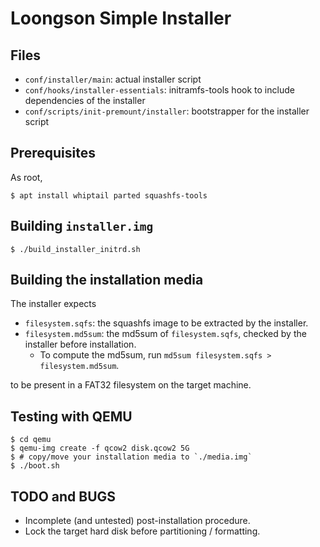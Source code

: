 # Loongson Simple Installer

## Files

* `conf/installer/main`: actual installer script
* `conf/hooks/installer-essentials`: initramfs-tools hook to include dependencies of the installer
* `conf/scripts/init-premount/installer`: bootstrapper for the installer script

## Prerequisites

As root, 

```
$ apt install whiptail parted squashfs-tools
```

## Building `installer.img`

```
$ ./build_installer_initrd.sh
```

## Building the installation media

The installer expects 

* `filesystem.sqfs`: the squashfs image to be extracted by the installer. 
* `filesystem.md5sum`: the md5sum of `filesystem.sqfs`, checked by the installer before installation.
  * To compute the md5sum, run `md5sum filesystem.sqfs > filesystem.md5sum`.

to be present in a FAT32 filesystem on the target machine.

## Testing with QEMU

```
$ cd qemu
$ qemu-img create -f qcow2 disk.qcow2 5G
$ # copy/move your installation media to `./media.img`
$ ./boot.sh
```
## TODO and BUGS

* Incomplete (and untested) post-installation procedure.
* Lock the target hard disk before partitioning / formatting.

